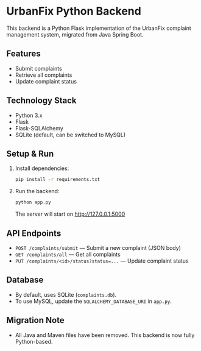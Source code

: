 # UrbanFix Python Backend

This backend is a Python Flask implementation of the UrbanFix complaint management system, migrated from Java Spring Boot.

## Features
- Submit complaints
- Retrieve all complaints
- Update complaint status

## Technology Stack
- Python 3.x
- Flask
- Flask-SQLAlchemy
- SQLite (default, can be switched to MySQL)

## Setup & Run

1. Install dependencies:
   ```sh
   pip install -r requirements.txt
   ```
2. Run the backend:
   ```sh
   python app.py
   ```
   The server will start on http://127.0.0.1:5000

## API Endpoints
- `POST /complaints/submit` — Submit a new complaint (JSON body)
- `GET /complaints/all` — Get all complaints
- `PUT /complaints/<id>/status?status=...` — Update complaint status

## Database
- By default, uses SQLite (`complaints.db`).
- To use MySQL, update the `SQLALCHEMY_DATABASE_URI` in `app.py`.

## Migration Note
- All Java and Maven files have been removed. This backend is now fully Python-based. 